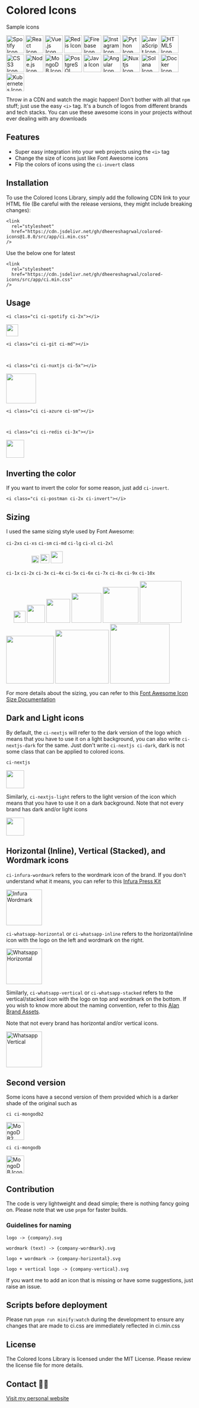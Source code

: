 # Colored Icons

Sample icons

<img src="public/logos/spotify/spotify.svg" alt="Spotify Icon"  height="48"> <img src="public/logos/reactjs/reactjs.svg" alt="React Icon"  height="48">
<img src="public/logos/vuejs/vuejs.svg" alt="Vue.js Icon"  height="48"> <img src="public/logos/redis/redis.svg" alt="Redis Icon"  height="48"> <img src="public/logos/firebase/firebase.svg" alt="Firebase Icon"  height="48"> <img src="public/logos/instagram/instagram.svg" alt="Instagram Icon"  height="48"> <img src="public/logos/python/python.svg" alt="Python Icon"  height="48"> <img src="public/logos/js/js.svg" alt="JavaScript Icon"  height="48"> <img src="public/logos/html/html.svg" alt="HTML5 Icon"  height="48"> <img src="public/logos/css/css.svg" alt="CSS3 Icon"  height="48"> <img src="public/logos/nodejs/nodejs.svg" alt="Node.js Icon"  height="48"> <img src="public/logos/mongodb/mongodb.svg" alt="MongoDB Icon"  height="48"> <img src="public/logos/postgresql/postgresql.svg" alt="PostgreSQL Icon"  height="48"> <img src="public/logos/java/java.svg" alt="Java Icon"  height="48"> <img src="public/logos/angular/angular.svg" alt="Angular Icon"  height="48"> <img src="public/logos/nuxtjs/nuxtjs.svg" alt="Nuxtjs Icon"  height="48"> <img src="public/logos/solana/solana.svg" alt="Solana Icon"  height="48"> <img src="public/logos/docker/docker.webp" alt="Docker Icon" height="48"> <img src="public/logos/kubernetes/kubernetes.svg" alt="Kubernetes Icon"  height="48">

Throw in a CDN and watch the magic happen! Don't bother with all that `npm` stuff; just use the easy `<i>` tag. It's a bunch of logos from different brands and tech stacks. You can use these awesome icons in your projects without ever dealing with any downloads

## Features

- Super easy integration into your web projects using the `<i>` tag
- Change the size of icons just like Font Awesome icons
- Flip the colors of icons using the `ci-invert` class

## Installation

To use the Colored Icons Library, simply add the following CDN link to your HTML file (Be careful with the release versions, they might include breaking changes):

```
<link
  rel="stylesheet"
  href="https://cdn.jsdelivr.net/gh/dheereshagrwal/colored-icons@1.8.0/src/app/ci.min.css"
/>
```

Use the below one for latest
```
<link
  rel="stylesheet"
  href="https://cdn.jsdelivr.net/gh/dheereshagrwal/colored-icons/src/app/ci.min.css"
/>
```
## Usage

```
<i class="ci ci-spotify ci-2x"></i>
```

<img src="public/logos/spotify/spotify.svg" width="32px">

```
<i class="ci ci-git ci-md"></i>
```

<img src="public/logos/git/git.svg" width="16px">

```
<i class="ci ci-nuxtjs ci-5x"></i>
```

<img src="public/logos/nuxtjs/nuxtjs.svg" width="80px">

```
<i class="ci ci-azure ci-sm"></i>
```

<img src="public/logos/azure/azure.svg" width="14px">

```
<i class="ci ci-redis ci-3x"></i>
```

<img src="public/logos/redis/redis.svg" width="48px">

## Inverting the color

If you want to invert the color for some reason, just add `ci-invert`.

```
<i class="ci ci-postman ci-2x ci-invert"></i>
```

## Sizing

I used the same sizing style used by Font Awesome:

`ci-2xs` `ci-xs` `ci-sm` `ci-md` `ci-lg` `ci-xl` `ci-2xl`

<img src='public/logos/discord/discord.svg' width="10px"> <img src='public/logos/discord/discord.svg' width="12px"> <img src='public/logos/discord/discord.svg' width="14px"> <img src='public/logos/discord/discord.svg' width="16px"> <img src='public/logos/discord/discord.svg' width="20px"> <img src='public/logos/discord/discord.svg' width="24px"> <img src='public/logos/discord/discord.svg' width="32px">

`ci-1x` `ci-2x` `ci-3x` `ci-4x` `ci-5x` `ci-6x` `ci-7x` `ci-8x` `ci-9x` `ci-10x`

<img src="public/logos/discord/discord.svg" width="16px"> <img src="public/logos/discord/discord.svg" width="32px"> <img src="public/logos/discord/discord.svg" width="48px"> <img src="public/logos/discord/discord.svg" width="64px"> <img src="public/logos/discord/discord.svg" width="80px"> <img src="public/logos/discord/discord.svg" width="96px"> <img src="public/logos/discord/discord.svg" width="112px"> <img src="public/logos/discord/discord.svg" width="128px"> <img src="public/logos/discord/discord.svg" width="144px"> <img src="public/logos/discord/discord.svg" width="160px">

For more details about the sizing, you can refer to this [Font Awesome Icon Size Documentation](https://fontawesome.com/docs/web/style/size)

## Dark and Light icons

By default, the `ci-nextjs` will refer to the dark version of the logo which means that you have to use it on a light background, you can also write `ci-nextjs-dark` for the same.
Just don't write `ci-nextjs ci-dark`, dark is not some class that can be applied to colored icons.

`ci-nextjs`

<img src="public/logos/nextjs/nextjs.svg" width="48px">

Similarly, `ci-nextjs-light` refers to the light version of the icon which means that you have to use it on a dark background.
Note that not every brand has dark and/or light icons

<img src="public/logos/nextjs/nextjs-light.svg" width="48px">

## Horizontal (Inline), Vertical (Stacked), and Wordmark icons

`ci-infura-wordmark` refers to the wordmark icon of the brand. If you don't understand what it means, you can refer to this [Infura Press Kit](https://www.infura.io/presskit)

<img src="public/logos/infura/infura-wordmark.svg" alt="Infura Wordmark" width="96">

`ci-whatsapp-horizontal` or `ci-whatsapp-inline` refers to the horizontal/inline icon with the logo on the left and wordmark on the right.

<img src='public/logos/whatsapp/whatsapp-horizontal.svg' alt="Whatsapp Horizontal" width="96">

Similarly, `ci-whatsapp-vertical` or `ci-whatsapp-stacked` refers to the vertical/stacked icon with the logo on top and wordmark on the bottom. If you wish to know more about the naming convention, refer to this [Alan Brand Assets](https://alan.app/brand-assets/).

Note that not every brand has horizontal and/or vertical icons.

<img src='public/logos/whatsapp/whatsapp-vertical.svg' alt="Whatsapp Vertical" width="96">

## Second version

Some icons have a second version of them provided which is a darker shade of the original such as

`ci ci-mongodb2`

<img src="public/logos/mongodb/mongodb2.svg" alt="MongoDB2 Icon"  height="48">

`ci ci-mongodb`

<img src="public/logos/mongodb/mongodb.svg" alt="MongoDB Icon"  height="48">

## Contribution

The code is very lightweight and dead simple; there is nothing fancy going on.
Please note that we use `pnpm` for faster builds.

### Guidelines for naming

`logo -> {company}.svg`

`wordmark (text) -> {company-wordmark}.svg`

`logo + wordmark -> {company-horizontal}.svg`

`logo + vertical logo -> {company-vertical}.svg`

If you want me to add an icon that is missing or have some suggestions, just raise an issue.

## Scripts before deployment

Please run
`pnpm run minify:watch`
during the development to ensure any changes that are made to ci.css are immediately reflected in ci.min.css

## License

The Colored Icons Library is licensed under the MIT License. Please review the license file for more details.

## Contact 👋🏻

[Visit my personal website](https://dheereshagrwal.vercel.app)
